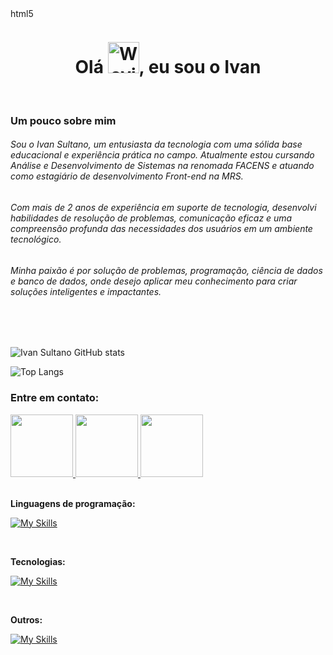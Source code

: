<img align="center" width="1000" height="15" alt="html5" src="https://camo.githubusercontent.com/db8799439b1aac28767bd384d934452a5827197b19480ddbc1b0410768a08408/68747470733a2f2f696e666c6f722e636f6d2f77702d636f6e74656e742f75706c6f6164732f323032332f30352f7465636e6f6c6f6769612d666c6f72657374612d696e666c6f722e676966"/>

<h1 align="center">Olá <img width="50" height="50" src="https://raw.githubusercontent.com/Tarikul-Islam-Anik/Animated-Fluent-Emojis/master/Emojis/Hand%20gestures/Waving%20Hand%20Medium-Light%20Skin%20Tone.png" alt="Waving Hand Medium-Light Skin Tone" width="25" height="25" />, eu sou o Ivan</h1><br>

### Um pouco sobre mim 

###### Sou o Ivan Sultano, um entusiasta da tecnologia com uma sólida base educacional e experiência prática no campo. Atualmente estou cursando Análise e Desenvolvimento de Sistemas na renomada FACENS e atuando como estagiário de desenvolvimento Front-end na MRS.

###### Com mais de 2 anos de experiência em suporte de tecnologia, desenvolvi habilidades de resolução de problemas, comunicação eficaz e uma compreensão profunda das necessidades dos usuários em um ambiente tecnológico.

###### Minha paixão é por solução de problemas, programação, ciência de dados e banco de dados, onde desejo aplicar meu conhecimento para criar soluções inteligentes e impactantes. 

<br>
<br>


![Ivan Sultano GitHub stats](https://github-readme-stats.vercel.app/api?username=IvanSultano&show_icons=true&theme=Gradient)

![Top Langs](https://github-readme-stats.vercel.app/api/top-langs/?username=IvanSultano&layout=compact)

<h3>Entre em contato:</h3>

<a href="https://www.linkedin.com/in/ivan-sultano">
    <img src="https://user-images.githubusercontent.com/74038190/235294012-0a55e343-37ad-4b0f-924f-c8431d9d2483.gif" width="100">
</a>

<a href="https://wa.me/19994279898">
    <img src="https://user-images.githubusercontent.com/74038190/235294019-40007353-6219-4ec5-b661-b3c35136dd0b.gif" width="100">
</a>

<a href="mailto:ivan.domingues@hotmail.com">
    <img  borderradius="1" src="https://user-images.githubusercontent.com/74038190/216122065-2f028bae-25d6-4a3c-bc9f-175394ed5011.png" width="100">
</a><br><br>

<p align="left">
  <strong>Linguagens de programação:</strong><br>
  
  [![My Skills](https://skillicons.dev/icons?i=ts,js,c,py,&theme=dark)](https://skillicons.dev)
</p><br>

<p align="left">
  <strong>Tecnologias:</strong><br>
  
  [![My Skills](https://skillicons.dev/icons?i=react,html,css,git,&theme=dark)](https://skillicons.dev)
</p><br>

<p align="left">
  <strong>Outros:</strong><br>
  
  [![My Skills](https://skillicons.dev/icons?i=figma,github,linux,windows,apple,mysql,vite&theme=dark&perline=4)](https://skillicons.dev)
</p><br>


